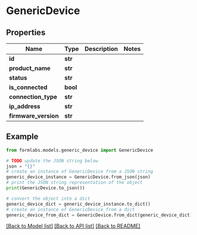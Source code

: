 # GenericDevice


## Properties

Name | Type | Description | Notes
------------ | ------------- | ------------- | -------------
**id** | **str** |  | 
**product_name** | **str** |  | 
**status** | **str** |  | 
**is_connected** | **bool** |  | 
**connection_type** | **str** |  | 
**ip_address** | **str** |  | 
**firmware_version** | **str** |  | 

## Example

```python
from formlabs.models.generic_device import GenericDevice

# TODO update the JSON string below
json = "{}"
# create an instance of GenericDevice from a JSON string
generic_device_instance = GenericDevice.from_json(json)
# print the JSON string representation of the object
print(GenericDevice.to_json())

# convert the object into a dict
generic_device_dict = generic_device_instance.to_dict()
# create an instance of GenericDevice from a dict
generic_device_from_dict = GenericDevice.from_dict(generic_device_dict)
```
[[Back to Model list]](../README.md#documentation-for-models) [[Back to API list]](../README.md#documentation-for-api-endpoints) [[Back to README]](../README.md)



